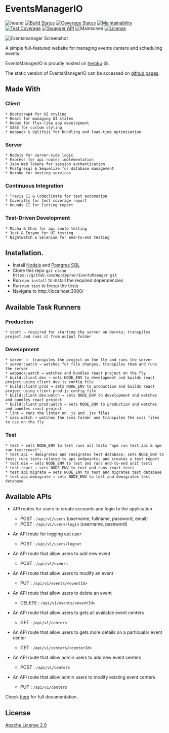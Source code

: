 # EventsManagerIO
![hound](https://camo.githubusercontent.com/23ee7a697b291798079e258bbc25434c4fac4f8b/68747470733a2f2f696d672e736869656c64732e696f2f62616467652f50726f7465637465645f62792d486f756e642d6138373364312e737667 "hound")
[![Build Status](https://travis-ci.org/AppCypher/EventsManager.svg?branch=dev)](https://travis-ci.org/AppCypher/EventsManager "travis")
[![Coverage Status](https://coveralls.io/repos/github/AppCypher/EventsManager/badge.svg?branch=ch-continuous-integration-153009907)](https://coveralls.io/github/AppCypher/EventsManager?branch=ch-continuous-integration-153009907 "coveralls")
[![Maintainability](https://api.codeclimate.com/v1/badges/7c612f2c1714c2378112/maintainability)](https://codeclimate.com/github/AppCypher/EventsManager/maintainability)
[![Test Coverage](https://api.codeclimate.com/v1/badges/7c612f2c1714c2378112/test_coverage)](https://codeclimate.com/github/AppCypher/EventsManager/test_coverage)
[![Swagger API](https://img.shields.io/swagger/valid/2.0/https/raw.githubusercontent.com/OAI/OpenAPI-Specification/master/examples/v2.0/json/petstore-expanded.json.svg)](https://swaggerhub.com/apis/appcypher/EventsManager/1.0.0)
![Maintained](https://img.shields.io/maintenance/yes/2018.svg)
[![License](https://img.shields.io/badge/License-Apache%202.0-blue.svg)](https://opensource.org/licenses/Apache-2.0)

![Eventsmanager Screenshot](https://user-images.githubusercontent.com/20358651/32897359-a772f3b2-cae5-11e7-8d9a-6095ff5ab7eb.png)

A simple full-featured website for managing events centers and scheduling events.

EventsManagerIO is proudly hosted on [heroku](https://events-manager-io.herokuapp.com/) :smile:.

The static version of EventsManagerIO can be accessed on [github pages](https://appcypher.github.io/EventsManager/template).

## Made With
  ### Client
    * Bootstrap4 for UI styling
    * React for managing UI states
    * Redux for flux-like app development
    * SASS for custom styling
    * Webpack & Uglifyjs for bundling and load-time optimization

  ### Server
    * Nodejs for server-side logic
    * Express for api routes implementation
    * Json Web Tokens for session authentication
    * Postgresql & Sequelize for database management
    * Heroku for hosting services

  ### Continuous Integration
    * Travis CI & Codeclimate for test automation
    * Coveralls for test coverage report
    * Hounds CI for linting report

  ### Test-Driven Development
    * Mocha & Chai for api route testing
    * Jest & Enzyme for UI testing
    * Nightwatch & Selenium for end-to-end testing



## Installation.
  * Install [Nodejs](https://nodejs.org/en/download/) and [Postgres SQL](https://www.postgresql.org/download/)
  * Clone this repo ``` git clone https://github.com/AppCypher/EventsManager.git ```
  * Run ```npm install``` to install the required dependencies
  * Run ```npm test``` to fireup the tests
  * Navigate to http://localhost:3000/


## Available Task Runners
  ### Production
    * start → required for starting the server on Heroku; transpiles project and runs it from output folder

  ### Development
    * server →  transpiles the project on the fly and runs the server
    * server:watch → watches for file changes, transpiles them and runs the server
    * webpack:watch → watches and bundles react project on the fly
    * build:client:dev → sets NODE_ENV to development and builds react project using client.dev.js config file
    * build:client:prod → sets NODE_ENV to production and builds react project using client.prod.js config file
    * build:client:dev:watch → sets NODE_ENV to development and watches and bundles react project
    * build:client:prod:watch → sets NODE_ENV to production and watches and bundles react project
    * lint → runs the linter on .js and .jsx files
    * sass:watch → watches the scss folder and transpiles the scss files to css on the fly

  ### Test
    * test → sets NODE_ENV to test runs all tests "npm run test:api & npm run test:react",
    * test:api → demigrates and remigrates test database; sets NODE_ENV to test; runs tests related to api endpoints; and creates a test report
    * test:e2e → sets NODE_ENV to test and runs end-to-end unit tests
    * test:react → sets NODE_ENV to test and runs react tests
    * test:api:migrate → sets NODE_ENV to test and migrates test database
    * test:api:demigrate → sets NODE_ENV to test and demigrates test database

## Available APIs
- API routes for users to create accounts and login to the application
  * POST : ```/api/v1/users```  (username, fullname, password, email)
  * POST : ```/api/v1/users/login``` (username, password)

- An API route for logging out user
  * POST : ```/api/v1/users/logout```

- An API route that allow users to add new event
  * POST : ```/api/v1/events```

- An API route that allow users to modify an event
  * PUT : ```/api/v1/events/<eventId>```

- An API route that allow users to delete an event
  * DELETE : ```/api/v1/events/<eventId>```

- An API route that allow users to gets all available event centers
  * GET : ```/api/v1/centers```

- An API route that allow users to gets more details on a particualar event center
  * GET : ```/api/v1/centers/<centerId>```

- An API route that allow admin users to add new event centers
  * POST : ```/api/v1/centers```

- An API route that allow admin users to modify existing event centers
  * PUT : ```/api/v1/centers```


Check [here](https://swaggerhub.com/apis/appcypher/EventsManager/1.0.0) for full documentation.

## License
[Apache License 2.0](https://github.com/AppCypher/HelloBooks/blob/master/LICENSE)
